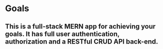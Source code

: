 # Goals

## This is a full-stack MERN app for achieving your goals. It has full user authentication, authorization and a RESTful CRUD API back-end.